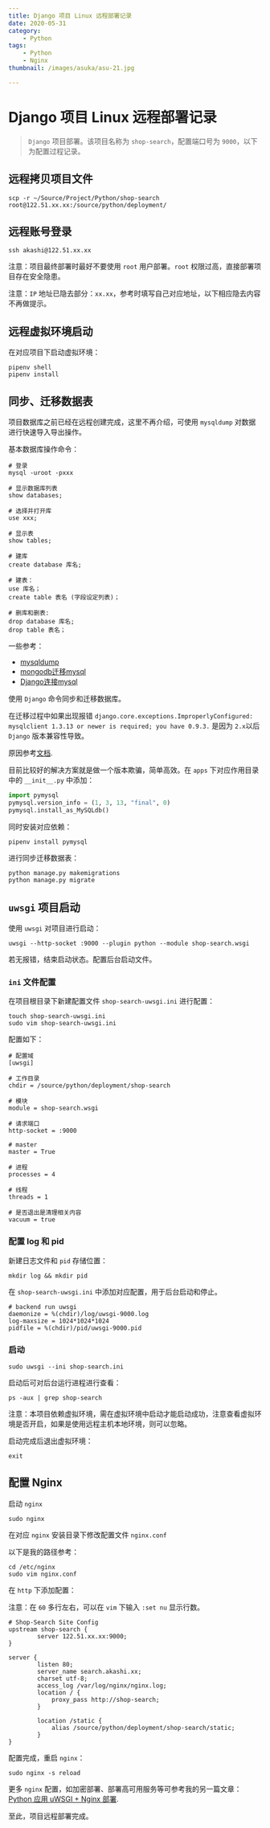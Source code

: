 ```yaml
---
title: Django 项目 Linux 远程部署记录
date: 2020-05-31
category: 
    - Python
tags:
    - Python
    - Nginx
thumbnail: /images/asuka/asu-21.jpg

---
```


# Django 项目 Linux 远程部署记录

> `Django` 项目部署。该项目名称为 `shop-search`，配置端口号为 `9000`，以下为配置过程记录。

<!-- more -->

## 远程拷贝项目文件

```shell
scp -r ~/Source/Project/Python/shop-search  root@122.51.xx.xx:/source/python/deployment/
```

## 远程账号登录

```shell
ssh akashi@122.51.xx.xx
```

注意：项目最终部署时最好不要使用 `root` 用户部署。`root` 权限过高，直接部署项目存在安全隐患。

注意：`IP` 地址已隐去部分：`xx.xx`，参考时填写自己对应地址，以下相应隐去内容不再做提示。

## 远程虚拟环境启动

在对应项目下启动虚拟环境：

```shell
pipenv shell
pipenv install
```

## 同步、迁移数据表

项目数据库之前已经在远程创建完成，这里不再介绍，可使用 `mysqldump` 对数据进行快速导入导出操作。

基本数据库操作命令：

```shell
# 登录
mysql -uroot -pxxx

# 显示数据库列表
show databases;

# 选择并打开库
use xxx;

# 显示表
show tables;

# 建库
create database 库名;

# 建表：
use 库名；
create table 表名 (字段设定列表)；

# 删库和删表:
drop database 库名;
drop table 表名；
```

一些参考：

- [mysqldump](https://blog.csdn.net/shellching/article/details/8129687)
- [mongodb迁移mysql](https://www.cnblogs.com/xingyunfashi/p/8796107.html)
- [Django连接mysql](https://www.jianshu.com/p/40a8dd30a891)

使用 `Django` 命令同步和迁移数据库。

在迁移过程中如果出现报错 `django.core.exceptions.ImproperlyConfigured: mysqlclient 1.3.13 or newer is required; you have 0.9.3.` 是因为 `2.x`以后 `Django` 版本兼容性导致。

原因参考[文档](https://yuntianti.com/posts/fix-django3-mysqlclient-import-error/).

目前比较好的解决方案就是做一个版本欺骗，简单高效。在 `apps` 下对应作用目录中的 `__init__.py` 中添加：

```py
import pymysql
pymysql.version_info = (1, 3, 13, "final", 0)
pymysql.install_as_MySQLdb()
```

同时安装对应依赖：

```shell
pipenv install pymysql
```

进行同步迁移数据表：

```py
python manage.py makemigrations
python manage.py migrate
```

## `uwsgi` 项目启动

使用 `uwsgi` 对项目进行启动：

```shell
uwsgi --http-socket :9000 --plugin python --module shop-search.wsgi
```

若无报错，结束启动状态。配置后台启动文件。

### `ini` 文件配置

在项目根目录下新建配置文件 `shop-search-uwsgi.ini` 进行配置：

```shell
touch shop-search-uwsgi.ini
sudo vim shop-search-uwsgi.ini
```

配置如下：

```shell
# 配置域
[uwsgi]

# 工作目录
chdir = /source/python/deployment/shop-search

# 模块
module = shop-search.wsgi

# 请求端口
http-socket = :9000

# master
master = True

# 进程
processes = 4

# 线程
threads = 1

# 是否退出是清理相关内容
vacuum = true
```

### 配置 log 和 pid

新建日志文件和 `pid` 存储位置：

```shell
mkdir log && mkdir pid
```

在 `shop-search-uwsgi.ini` 中添加对应配置，用于后台启动和停止。

```shell
# backend run uwsgi
daemonize = %(chdir)/log/uwsgi-9000.log
log-maxsize = 1024*1024*1024
pidfile = %(chdir)/pid/uwsgi-9000.pid
```

### 启动

```shell
sudo uwsgi --ini shop-search.ini
```

启动后可对后台运行进程进行查看：

```shell
ps -aux | grep shop-search
```

注意：本项目依赖虚拟环境，需在虚拟环境中启动才能启动成功，注意查看虚拟环境是否开启，如果是使用远程主机本地环境，则可以忽略。

启动完成后退出虚拟环境：

```shell
exit
```

## 配置 Nginx

启动 `nginx`

```shell
sudo nginx
```

在对应 `nginx` 安装目录下修改配置文件 `nginx.conf`

以下是我的路径参考：

```shell
cd /etc/nginx
sudo vim nginx.conf
```

在 `http` 下添加配置：

注意：在 `60` 多行左右，可以在 `vim` 下输入 `:set nu` 显示行数。

```shell
# Shop-Search Site Config
upstream shop-search {
        server 122.51.xx.xx:9000;
}

server {
        listen 80;
        server_name search.akashi.xx;
        charset utf-8;
        access_log /var/log/nginx/nginx.log;
        location / {
            proxy_pass http://shop-search;
        }

        location /static {
            alias /source/python/deployment/shop-search/static;
        }
}
```

配置完成，重启 `nginx`：

```shell
sudo nginx -s reload
```

更多 `nginx` 配置，如加密部署、部署高可用服务等可参考我的另一篇文章：[Python 应用 uWSGI + Nginx 部署](https://akashigakki.github.io/2019/10/30/Python_Deploy/deploy/#more).

至此，项目远程部署完成。
